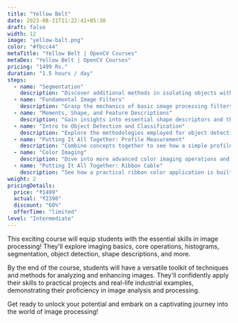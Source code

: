 ```yaml
---
title: "Yellow Belt"
date: 2023-08-31T11:22:41+05:30
draft: false
width: 12
image: "yellow-balt.png"
color: "#fbcc44"
metaTitle: "Yellow Belt | OpenCV Courses"
metaDes: "Yellow Belt | OpenCV Courses"
pricing: "1499 Rs."
duration: "1.5 hours / day"
steps:
  - name: "Segmentation"
    description: "Discover additional methods in isolating objects within an image with techniques such as Texture Analysis, Edge Detection, and Contours."
  - name: "Fundamental Image Filters"
    description: "Grasp the mechanics of basic image processing filters, including Smoothing, Sharpening, and Edge Extraction."
  - name: "Moments, Shape, and Feature Descriptions"
    description: "Gain insights into essential shape descriptors and their role in characterizing objects in images."
  - name: "Intro to Object Detection and Classification"
    description: "Explore the methodologies employed for object detection and classification."
  - name: "Putting It All Together: Profile Measurement"
    description: "Combine concepts together to see how a simple profile measurement tool is created."
  - name: "Color Imaging"
    description: "Dive into more advanced color imaging operations and their practical applications, including tasks like color enhancement and color-based object tracking."
  - name: "Putting It All Together: Ribbon Cable"
    description: "See how a practical ribbon color application is built using concepts learned throughout this course."
weight: 2
pricingDetails: 
  price: "₹1499"
  actual: "₹2398"
  discount: "60%"
  offerTime: "limited"
level: "Intermediate"
---
```


This exciting course will equip students with the essential skills
in image processing! They'll explore imaging basics, core
operations, histograms, segmentation, object detection, shape
descriptions, and more.

By the end of the course, students will have a versatile toolkit of
techniques and methods for analyzing and enhancing images. They'll
confidently apply their skills to practical projects and real-life
industrial examples, demonstrating their proficiency in image
analysis and processing.

Get ready to unlock your potential and embark on a captivating
journey into the world of image processing!
